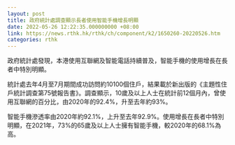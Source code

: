 ```yaml
---
layout: post
title: 政府統計處調查顯示長者使用智能手機增長明顯
date: 2022-05-26 12:22:35.000000000 +08:00
link: https://news.rthk.hk/rthk/ch/component/k2/1650260-20220526.htm
categories: rthk
---
```


政府統計處發現，本港使用互聯網及智能電話持續普及，智能手機的使用增長在長者中特別明顯。

統計處去年4月至7月期間成功訪問約10100個住戶，結果載於新出版的《主題性住戶統計調查第75號報告書》。調查顯示，10歲及以上人士在統計前12個月內，曾使用互聯網的百分比，由2020年的92.4%，升至去年約93%。

智能手機滲透率由2020年約92.1%，上升至去年92.9%。使用增長在長者中特別明顯，在2021年，73%的65歲及以上人士擁有智能手機，較2020年的68.1%為高。

